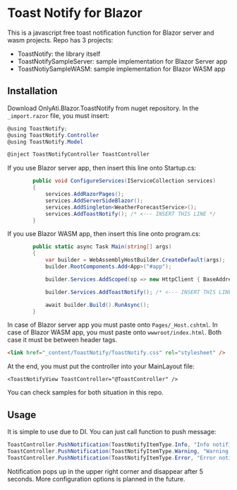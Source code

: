 # Toast Notify for Blazor

This is a javascript free toast notification function for Blazor server and wasm projects. Repo has 3 projects:
- ToastNotify: the library itself
- ToastNotifySampleServer: sample implementation for Blazor Server app
- ToastNotiySampleWASM: sample implementation for Blazor WASM app

## Installation
Download OnlyAti.Blazor.ToastNotify from nuget repository. In the `_import.razor` file, you must insert:
```csharp
@using ToastNotify;
@using ToastNotify.Controller
@using ToastNotify.Model

@inject ToastNotifyController ToastController 
```

If you use Blazor server app, then insert this line onto Startup.cs:
```csharp
        public void ConfigureServices(IServiceCollection services)
        {
            services.AddRazorPages();
            services.AddServerSideBlazor();
            services.AddSingleton<WeatherForecastService>();
            services.AddToastNotify(); /* <--- INSERT THIS LINE */
        }
```

If you use Blazor WASM app, then insert this line onto program.cs:
```csharp
        public static async Task Main(string[] args)
        {
            var builder = WebAssemblyHostBuilder.CreateDefault(args);
            builder.RootComponents.Add<App>("#app");

            builder.Services.AddScoped(sp => new HttpClient { BaseAddress = new Uri(builder.HostEnvironment.BaseAddress) });

            builder.Services.AddToastNotify(); /* <--- INSERT THIS LINE */

            await builder.Build().RunAsync();
        }

```

In case of Blazor server app you must paste onto `Pages/_Host.cshtml`. In case of Blazor WASM app, you must paste onto `wwwroot/index.html`. Both case it must be between header tags.
```html
<link href="_content/ToastNotify/ToastNotify.css" rel="stylesheet" />
```

At the end, you must put the controller into your MainLayout file:
```
<ToastNotifyView ToastController="@ToastController" />
```

You can check samples for both situation in this repo.

## Usage
It is simple to use due to DI. You can just call function to push message:
```csharp
ToastController.PushNotification(ToastNotifyItemType.Info, "Info notificatioin");
ToastController.PushNotification(ToastNotifyItemType.Warning, "Warning notificatioin");
ToastController.PushNotification(ToastNotifyItemType.Error, "Error notificatioin was sent due to something error: there is nothing to see here...");
```

Notification pops up in the upper right corner and disappear after 5 seconds.
More configuration options is planned in the future.


